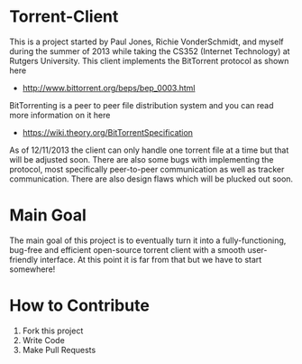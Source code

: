 Torrent-Client
==============

This is a project started by Paul Jones, Richie VonderSchmidt, and myself during the summer of 2013 while taking the CS352 (Internet Technology) at Rutgers University. This client implements the BitTorrent protocol as shown here

- http://www.bittorrent.org/beps/bep_0003.html

BitTorrenting is a peer to peer file distribution system and you can read more information on it here

- https://wiki.theory.org/BitTorrentSpecification

As of 12/11/2013 the client can only handle one torrent file at a time but that will be adjusted soon. There are also some bugs with implementing the protocol, most specifically peer-to-peer communication as well as tracker communication. There are also design flaws which will be plucked out soon.

Main Goal
==============

The main goal of this project is to eventually turn it into a fully-functioning, bug-free and efficient open-source torrent client with a smooth user-friendly interface. At this point it is far from that but we have to start somewhere!


How to Contribute
==============

1. Fork this project
2. Write Code
3. Make Pull Requests
